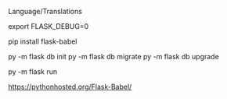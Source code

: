 Language/Translations

export FLASK_DEBUG=0

pip install flask-babel

py -m flask db init
py -m flask db migrate
py -m flask db upgrade

py -m flask run

https://pythonhosted.org/Flask-Babel/